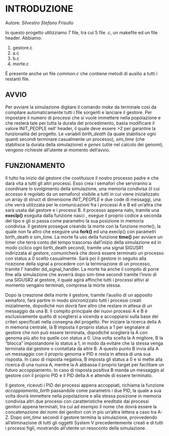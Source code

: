  # INTRODUZIONE # 
Autore: _Silvestro Stefano Frisullo_

In questo progetto utilizziamo 7 file, tra cui  5 file .c, un makefile ed  un file header.
Abbiamo: 
1. gestore.c 
2. a.c 
3. b.c  
4. morte.c

È presente anche un file _common.c_ che contiene metodi di ausilio a tutti i restanti file.
## AVVIO ##
Per avviare la simulazione digitare il comando _make_ da terminale così da compilare automaticamente tutti i file sorgenti e lanciare il gestore.
Per impostare il numero di processi che si vuole immettere nella popolazione e che resterà tale per tutta la durata del procedimento, basta modificare il valore INIT_PEOPLE nell’ header, il quale deve essere >2 per garantire la funzionalità del progetto.
Le variabili _birth_death_ (la quale stabilisce ogni quanti secondi terminare casualmente un processo),  _sim_time_ (che stabilisce la durata della simulazione) e _genes_ (utile nel calcolo dei genomi), vengono richieste all’utente al momento dell’avvio.

## FUNZIONAMENTO ## 
Il tutto ha  inizio dal gestore che costituisce il nostro processo padre e che darà vita a tutti gli altri processi.
 Esso crea i semafori che serviranno a coordinare lo svolgimento della simulazione, una memoria condivisa (il cui accesso è regolato da un semaforo) visibile a tutti in cui viene inizializzato un array di struct di dimensione _INIT_PEOPLE_ e due code di messaggi, una che verrà utilizzata per le comunicazioni fra i processi  A e B ed un’altra che sarà usata dal gestore  e i processi B.
Il processo appena nato, tramite una **execlp()** eseguita dalla funzione nasci , esegue il proprio codice a seconda del tipo e  gli si passa come parametro la sua posizione in memoria condivisa.
Il gestore prosegue creando la morte con la funzione morte(), la quale non fa altro che eseguire una **fork()** ed una execlp() con parametri birth_death e  sim_time. 
La morte fa uso  della funzione **time()** per avviare un timer che terrà conto del tempo trascorso dall’inizio della simulazione ed in modo ciclico ogni birth_death secondi,  tramite una signal SIGUSR1 indirizzata al gestore, comunicherà che dovrà essere terminato un processo con status a 0 scelto casualmente.
Sarà poi il gestore in seguito alla ricezione della signal a procedere con la terminazione di un processo, tramite l’ handler dd_signal_handler. 
La morte ha anche il compito di porre fine alla simulazione che avverrà dopo sim-time secondi tramite l’invio di una SIGUSR2 al gestore, il quale agirà affinché tutti i processi attivi al momento vengano terminati, compresa la morte stessa.

Dopo la creazione della morte il gestore, tramite l’ausilio di un apposito semaforo, farà partire in modo sincronizzato tutti i processi creati inizialmente, dopodiché non  dovrà fare altro che restare in attesa di un messaggio da una B.
 Il compito principale dei nuovi processi A e B è esclusivamente quello di scegliersi a vicenda e accoppiarsi sulla base dei criteri specificati nella consegna del progetto.
Per iniziare la ricerca della A in memoria centrale, la B imposta il proprio status a 1 per segnalare al gestore che non può essere terminata, dopodiché sceglierà la A con genoma più alto tra quelle con status a 0.
Una volta scelta la A migliore, B la “blocca” impostandone lo status a 1, in modo da evitare che la stessa venga terminata dal gestore o contattata da altre B.
A questo punto B invia alla A un messaggio con il proprio genoma e PID e resta in attesa di una sua risposta.
In caso di risposta negativa, B imposta gli status a 0 e si mette alla ricerca di una nuova A, mentre la A abbassa il proprio target per facilitare un futuro accoppiamento.
In caso di risposta positiva B manda un messaggio al gestore con il proprio PID e il PID della A e attende di essere terminato.

Il gestore, ricevuti i PID dei processi appena accoppiati, richiama la funzione _accoppiamento_birth_ passandole come parametro i due PID, la quale a sua volta dovrà immettere nella popolazione e alla stessa posizione in memoria condivisa altri due processi con caratteristiche ereditate dai processi genitori appena terminati, tra cui ad esempio il nome che dovrà essere la concatenazione dei nomi dei genitori con in più un’altra lettera a caso tra A-Z.
Dopo *sim_time* secondi il gestore termina la simulazione, provvedendo all’eliminazione di tutti gli oggetti System V precedentemente creati e di tutti i processi figli, mostrando all’utente un resoconto della simulazione.
